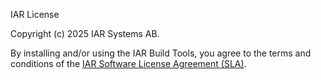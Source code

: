 IAR License

Copyright (c) 2025 IAR Systems AB.

By installing and/or using the IAR Build Tools, you agree to the terms and conditions of the [IAR Software License Agreement (SLA)](https://www.iar.com/knowledge/support/licensing-information/software-license-agreement/). 